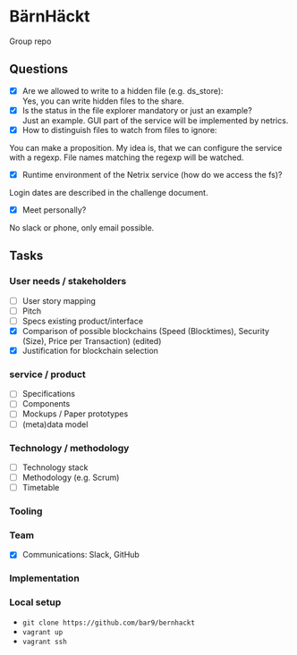 # BärnHäckt

Group repo

## Questions
- [x] Are we allowed to write to a hidden file (e.g. ds_store):  
Yes, you can write hidden files to the share.
- [x] Is the status in the file explorer mandatory or just an example?  
Just an example. GUI part of the service will be implemented by netrics.
- [x] How to distinguish files to watch from files to ignore:

You can make a proposition. My idea is, that we can configure the service with a regexp. File names matching the regexp will be watched.
- [x] Runtime environment of the Netrix service (how do we access the fs)?

Login dates are described in the challenge document.
- [x] Meet personally?  

No slack or phone, only email possible.

## Tasks
### User needs / stakeholders
- [ ] User story mapping
- [ ] Pitch
- [ ] Specs existing product/interface
- [x] Comparison of possible blockchains (Speed (Blocktimes), Security (Size), Price per Transaction) (edited)
- [x] Justification for blockchain selection

### service / product
- [ ] Specifications
- [ ] Components
- [ ] Mockups / Paper prototypes
- [ ] (meta)data model

### Technology / methodology
- [ ] Technology stack
- [ ] Methodology (e.g. Scrum)
- [ ] Timetable

### Tooling

### Team
- [x] Communications: Slack, GitHub

### Implementation

### Local setup
* `git clone https://github.com/bar9/bernhackt`
* `vagrant up`
* `vagrant ssh`
